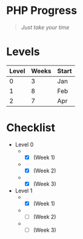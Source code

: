# PHP Progress
> *Just take your time*

# Levels
| Level | Weeks | Start |
| --- | --- | --- |
| 0 | 3 | Jan |
| 1 | 8 | Feb |
| 2 | 7 | Apr |

# Checklist
- Level 0
  - - [x] (Week 1)
  - - [x] (Week 2)
  - - [x] (Week 3)
- Level 1
  - - [x] (Week 1)
  - - [ ] (Week 2)
  - - [ ] (Week 3)

